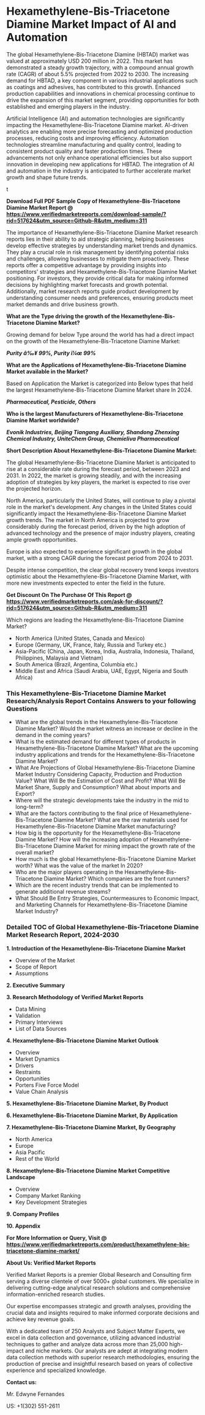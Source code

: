 <meta name="title" content="Global  Hexamethylene-Bis-Triacetone Diamine Market Impact of AI and Automation"><meta name="description" content="  The global Hexamethylene-Bis-Triacetone Diamine (HBTAD) market was valued at approximately USD 200 million in 2022. This market has demonstrated a steady growth traj"><meta name="title" content=" Hexamethylene-Bis-Triacetone Diamine Market Size, Share, Scope, Trends, Growth, Opportunities, Analysis, Forecast"> <h1>Hexamethylene-Bis-Triacetone Diamine Market Impact of AI and Automation</h1> <p>The global Hexamethylene-Bis-Triacetone Diamine (HBTAD) market was valued at approximately USD 200 million in 2022. This market has demonstrated a steady growth trajectory, with a compound annual growth rate (CAGR) of about 5.5% projected from 2022 to 2030. The increasing demand for HBTAD, a key component in various industrial applications such as coatings and adhesives, has contributed to this growth. Enhanced production capabilities and innovations in chemical processing continue to drive the expansion of this market segment, providing opportunities for both established and emerging players in the industry.</p> <p>Artificial Intelligence (AI) and automation technologies are significantly impacting the Hexamethylene-Bis-Triacetone Diamine market. AI-driven analytics are enabling more precise forecasting and optimized production processes, reducing costs and improving efficiency. Automation technologies streamline manufacturing and quality control, leading to consistent product quality and faster production times. These advancements not only enhance operational efficiencies but also support innovation in developing new applications for HBTAD. The integration of AI and automation in the industry is anticipated to further accelerate market growth and shape future trends.</p> t</p><p id="" class=""><strong>Download Full PDF Sample Copy of Hexamethylene-Bis-Triacetone Diamine Market Report @ <a href="https://www.verifiedmarketreports.com/download-sample/?rid=517624&utm_source=Github-R&utm_medium=311" target="_blank">https://www.verifiedmarketreports.com/download-sample/?rid=517624&utm_source=Github-R&utm_medium=311</a></strong></p><p>The importance of&nbsp;Hexamethylene-Bis-Triacetone Diamine Market research reports lies in their ability to aid strategic planning, helping businesses develop effective strategies by understanding market trends and dynamics. They play a crucial role in risk management by identifying potential risks and challenges, allowing businesses to mitigate them proactively. These reports offer a competitive advantage by providing insights into competitors' strategies and Hexamethylene-Bis-Triacetone Diamine Market positioning. For investors, they provide critical data for making informed decisions by highlighting market forecasts and growth potential. Additionally, market research reports guide product development by understanding consumer needs and preferences, ensuring products meet market demands and drive business growth.</p><p><strong>What are the&nbsp;Type driving the growth of the Hexamethylene-Bis-Triacetone Diamine Market?</strong></p><p id="" class="">Growing demand for below Type around the world has had a direct impact on the growth of the Hexamethylene-Bis-Triacetone Diamine Market:</p><em><strong>Purity â‰¥ 99%, Purity ï¼œ 99%</strong></em></p><strong>What are the&nbsp;Applications&nbsp;of Hexamethylene-Bis-Triacetone Diamine Market available in the Market?</strong></p><p id="" class="">Based on Application the Market is categorized into Below types that held the largest Hexamethylene-Bis-Triacetone Diamine Market share In 2024.</p><em><strong>Pharmaceutical, Pesticide, Others</strong></em></p><strong>Who is the largest Manufacturers of Hexamethylene-Bis-Triacetone Diamine Market worldwide?</strong></p><p><em><strong>Evonik Industries, Beijing Tiangang Auxiliary, Shandong Zhenxing Chemical Industry, UniteChem Group, Chemieliva Pharmaceutical</strong></em></p><p id="" class=""><strong>Short Description About Hexamethylene-Bis-Triacetone Diamine Market:</strong></p><p>The global Hexamethylene-Bis-Triacetone Diamine Market is anticipated to rise at a considerable rate during the forecast period, between 2023 and 2031. In 2022, the market is growing steadily, and with the increasing adoption of strategies by key players, the market is expected to rise over the projected horizon.</p><p>North America, particularly the United States, will continue to play a pivotal role in the market's development. Any changes in the United States could significantly impact the Hexamethylene-Bis-Triacetone Diamine Market growth trends. The market in North America is projected to grow considerably during the forecast period, driven by the high adoption of advanced technology and the presence of major industry players, creating ample growth opportunities.</p><p>Europe is also expected to experience significant growth in the global market, with a strong CAGR during the forecast period from 2024 to 2031.</p><p>Despite intense competition, the clear global recovery trend keeps investors optimistic about the Hexamethylene-Bis-Triacetone Diamine Market, with more new investments expected to enter the field in the future.</p><p id="" class=""><strong>Get Discount On The Purchase Of This Report @ <a href="https://www.verifiedmarketreports.com/ask-for-discount/?rid=517624&utm_source=Github-R&utm_medium=311" target="_blank">https://www.verifiedmarketreports.com/ask-for-discount/?rid=517624&utm_source=Github-R&utm_medium=311</a></strong></p>Which regions are leading the Hexamethylene-Bis-Triacetone Diamine Market?</p><ul><li>North America (United States, Canada and Mexico)</li><li>Europe (Germany, UK, France, Italy, Russia and Turkey etc.)</li><li>Asia-Pacific (China, Japan, Korea, India, Australia, Indonesia, Thailand, Philippines, Malaysia and Vietnam)</li><li>South America (Brazil, Argentina, Columbia etc.)</li><li>Middle East and Africa (Saudi Arabia, UAE, Egypt, Nigeria and South Africa)</li></ul><h3 id="" class="">This Hexamethylene-Bis-Triacetone Diamine Market Research/Analysis Report Contains Answers to your following Questions</h3><ul><li>What are the global trends in the Hexamethylene-Bis-Triacetone Diamine Market? Would the market witness an increase or decline in the demand in the coming years?</li><li>What is the estimated demand for different types of products in Hexamethylene-Bis-Triacetone Diamine Market? What are the upcoming industry applications and trends for the Hexamethylene-Bis-Triacetone Diamine Market?</li><li>What Are Projections of Global Hexamethylene-Bis-Triacetone Diamine Market Industry Considering Capacity, Production and Production Value? What Will Be the Estimation of Cost and Profit? What Will Be Market Share, Supply and Consumption? What about imports and Export?</li><li>Where will the strategic developments take the industry in the mid to long-term?</li><li>What are the factors contributing to the final price of Hexamethylene-Bis-Triacetone Diamine Market? What are the raw materials used for Hexamethylene-Bis-Triacetone Diamine Market manufacturing?</li><li>How big is the opportunity for the Hexamethylene-Bis-Triacetone Diamine Market? How will the increasing adoption of Hexamethylene-Bis-Triacetone Diamine Market for mining impact the growth rate of the overall market?</li><li>How much is the global Hexamethylene-Bis-Triacetone Diamine Market worth? What was the value of the market In 2020?</li><li>Who are the major players operating in the Hexamethylene-Bis-Triacetone Diamine Market? Which companies are the front runners?</li><li>Which are the recent industry trends that can be implemented to generate additional revenue streams?</li><li>What Should Be Entry Strategies, Countermeasures to Economic Impact, and Marketing Channels for Hexamethylene-Bis-Triacetone Diamine Market Industry?</li></ul><h3 id="" class="">Detailed TOC of Global Hexamethylene-Bis-Triacetone Diamine Market Research Report, 2024-2030</h3><p id="" class=""><strong>1. Introduction of the Hexamethylene-Bis-Triacetone Diamine Market</strong></p><ul><li>Overview of the Market</li><li>Scope of Report</li><li>Assumptions</li></ul><p id="" class=""><strong>2. Executive Summary</strong></p><p id="" class=""><strong>3. Research Methodology of Verified Market Reports</strong></p><ul><li>Data Mining</li><li>Validation</li><li>Primary Interviews</li><li>List of Data Sources</li></ul><p id="" class=""><strong>4. Hexamethylene-Bis-Triacetone Diamine Market Outlook</strong></p><ul><li>Overview</li><li>Market Dynamics</li><li>Drivers</li><li>Restraints</li><li>Opportunities</li><li>Porters Five Force Model</li><li>Value Chain Analysis</li></ul><p id="" class=""><strong>5. Hexamethylene-Bis-Triacetone Diamine Market, By Product</strong></p><p id="" class=""><strong>6. Hexamethylene-Bis-Triacetone Diamine Market, By Application</strong></p><p id="" class=""><strong>7. Hexamethylene-Bis-Triacetone Diamine Market, By Geography</strong></p><ul><li>North America</li><li>Europe</li><li>Asia Pacific</li><li>Rest of the World</li></ul><p id="" class=""><strong>8. Hexamethylene-Bis-Triacetone Diamine Market Competitive Landscape</strong></p><ul><li>Overview</li><li>Company Market Ranking</li><li>Key Development Strategies</li></ul><p id="" class=""><strong>9. Company Profiles</strong></p><p id="" class=""><strong>10. Appendix</strong></p><p id="" class=""><strong>For More Information or Query, Visit @ <a href="https://www.verifiedmarketreports.com/product/hexamethylene-bis-triacetone-diamine-market/" target="_blank">https://www.verifiedmarketreports.com/product/hexamethylene-bis-triacetone-diamine-market/</a></strong></p><p id="" class=""><strong>About Us: Verified Market Reports</strong></p><p id="" class="">Verified Market Reports is a premier Global Research and Consulting firm serving a diverse clientele of over 5000+ global customers. We specialize in delivering cutting-edge analytical research solutions and comprehensive information-enriched research studies.</p><p id="" class="">Our expertise encompasses strategic and growth analyses, providing the crucial data and insights required to make informed corporate decisions and achieve key revenue goals.</p><p id="" class="">With a dedicated team of 250 Analysts and Subject Matter Experts, we excel in data collection and governance, utilizing advanced industrial techniques to gather and analyze data across more than 25,000 high-impact and niche markets. Our analysts are adept at integrating modern data collection methods with superior research methodologies, ensuring the production of precise and insightful research based on years of collective experience and specialized knowledge.</p><p id="" class=""><strong>Contact us:</strong></p><p id="" class="">Mr. Edwyne Fernandes</p><p id="" class="">US: +1(302) 551-2611</p>